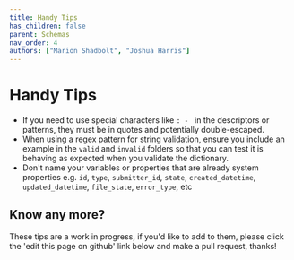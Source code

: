 ```yaml
---
title: Handy Tips
has_children: false
parent: Schemas
nav_order: 4
authors: ["Marion Shadbolt", "Joshua Harris"]
---
```

# Handy Tips

- If you need to use special characters like `: - ` in the descriptors or patterns, they must be in quotes and potentially double-escaped.
- When using a regex pattern for string validation, ensure you include an example in the `valid` and `invalid` folders so that you can test it is behaving as expected when you validate the dictionary.
- Don't name your variables or properties that are already system properties e.g. `id`, `type`, `submitter_id`, `state`, `created_datetime`, `updated_datetime`, `file_state`, `error_type`, etc


## Know any more?

These tips are a work in progress, if you'd like to add to them, please click the 'edit this page on github' link below and make a pull request, thanks!

